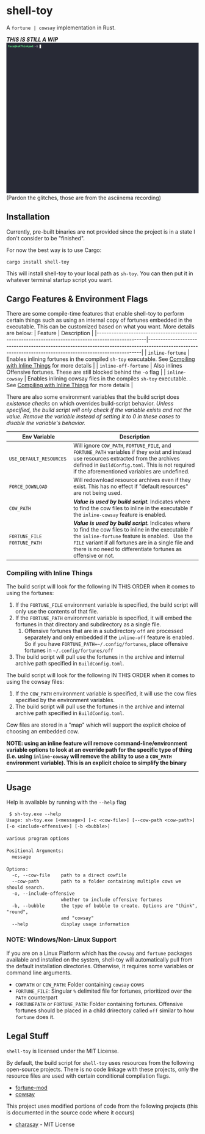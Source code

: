 # shell-toy
A `fortune | cowsay` implementation in Rust.

***THIS IS STILL A WIP***
![Demo](./demo.gif)
(Pardon the glitches, those are from the asciinema recording)

## Installation

Currently, pre-built binaries are not provided since the project is in a state I don't consider to be "finished".

For now the best way is to use Cargo:
```
cargo install shell-toy
```
This will install shell-toy to your local path as `sh-toy`. You can then put it in whatever terminal startup script you want.

## Cargo Features & Environment Flags
There are some compile-time features that enable shell-toy to perform certain things such as using an internal copy of fortunes embedded in the executable. This can be customized based on what you want. More details are below:
| Feature                                                                                          | Description                                                                                                                                             |
|--------------------------------------------------------------------------------------------------|---------------------------------------------------------------------------------------------------------------------------------------------------------|
| `inline-fortune`                                                                                 | Enables inlining fortunes in the compiled `sh-toy` executable. See [Compiling with Inline Things](#compiling-with-inline-things) for more details |
| `inline-off-fortune`                                                                             | Also inlines Offensive fortunes. These are still blocked behind the `-o` flag                                                                           |
| `inline-cowsay`                                                                                  | Enables inlining cowsay files in the compiles `sh-toy` executable. . See [Compiling with Inline Things](#compiling-with-inline-things) for more details |

There are also some environment variables that the build script does _existence checks_ on which overrides build-script behavior. _Unless specified, the build script will only check if the variable exists and not the value. Remove the variable instead of setting it to 0 in these cases to disable the variable's behavior._

| Env Variable                         | Description                                                                                                                                                                                                                                                                               |
|--------------------------------------|-------------------------------------------------------------------------------------------------------------------------------------------------------------------------------------------------------------------------------------------------------------------------------------------|
| `USE_DEFAULT_RESOURCES`              | Will ignore `COW_PATH`, `FORTUNE_FILE`, and `FORTUNE_PATH` variables if they exist and instead use resources extracted from the archives defined in `BuildConfig.toml`. This is not required if the aforementioned variables are undefined.                                               |
| `FORCE_DOWNLOAD`                     | Will redownload resource archives even if they exist. This has no effect if "default resources" are not being used.                                                                                                                                                                       |
| `COW_PATH`                           | **_Value is used by build script._** Indicates where to find the cow files to inline in the executable if the `inline-cowsay` feature is enabled.                                                                                                                                         |
| `FORTUNE_FILE` &nbsp; `FORTUNE_PATH` | **_Value is used by build script._** Indicates where to find the cow files to inline in the executable if the `inline-fortune` feature is enabled. &nbsp; Use the `FILE` variant if all fortunes are in a single file and there is no need to differentiate fortunes as offensive or not. |

### Compiling with Inline Things
 The build script will look for the following IN THIS ORDER when it comes to using the fortunes:

1. If the `FORTUNE_FILE` environment variable is specified, the build script will only use the contents of that file.
2. If the `FORTUNE_PATH` environment variable is specified, it will embed the fortunes in that directory and subdirectory as a single file.
   1. Offensive fortunes that are in a subdirectory `off` are processed separately and only embedded if the `inline-off` feature is enabled. So if you have `FORTUNE_PATH=~/.config/fortunes`, place offensive fortunes in `~/.config/fortunes/off`
3. The build script will pull use the fortunes in the archive and internal archive path specified in `BuildConfig.toml`.


 The build script will look for the following IN THIS ORDER when it comes to using the cowsay files:


1. If the `COW_PATH` environment variable is specified, it will use the cow files specified by the environment variables.
2. The build script will pull use the fortunes in the archive and internal archive path specified in `BuildConfig.toml`.

Cow files are stored in a "map" which will support the explicit choice of choosing an embedded cow.


**NOTE: using an inline feature will remove command-line/environment variable options to look at an override path for the specific type of thing (i.e. using `inline-cowsay` will remove the ability to use a `COW_PATH` environment variable). This is an explicit choice to simplify the binary**

---
## Usage

Help is available by running with the `--help` flag
```
 $ sh-toy.exe --help
Usage: sh-toy.exe [<message>] [-c <cow-file>] [--cow-path <cow-path>] [-o <include-offensive>] [-b <bubble>]

various program options

Positional Arguments:
  message

Options:
  -c, --cow-file    path to a direct cowfile
  --cow-path        path to a folder containing multiple cows we should search.
  -o, --include-offensive
                    whether to include offensive fortunes
  -b, --bubble      the type of bubble to create. Options are "think", "round",
                    and "cowsay"
  --help            display usage information
```

### NOTE: Windows/Non-Linux Support

If you are on a Linux Platform which has the `cowsay` and `fortune` packages available and installed on the system, shell-toy will automatically pull from the default installation directories. Otherwise, it requires some variables or command line arguments.


- `COWPATH` or `COW_PATH`: Folder containing `cowsay` cows
- `FORTUNE_FILE`: Singular `%` delimited file for fortunes, prioritized over the `PATH` counterpart
- `FORTUNEPATH` or `FORTUNE_PATH`: Folder containing fortunes. Offensive fortunes should be placed in a child drirectory called `off` similar to how `fortune` does it.

## Legal Stuff
`shell-toy` is licensed under the MIT License.

By default, the build script for `shell-toy` uses resources from the following open-source projects. There is no code linkage with these projects, only the resource files are used with certain conditional compilation flags.

- [fortune-mod](https://github.com/shlomif/fortune-mod)
- [cowsay](https://github.com/cowsay-org/cowsay)


This project uses modified portions of code from the following projects (this is documented in the source code where it occurs)
- [charasay](https://github.com/latipun7/charasay/blob/main/src/bubbles.rs) - MIT License

